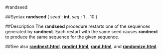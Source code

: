 
#randseed

##Syntax
**randseed** ( *seed* : **int**, *seq* : 1 .. 10 )



##Description
The **randseed** procedure restarts one of the sequences generated by **randnext**. Each restart with the same seed causes **randnext** to produce the same sequence for the given sequence.



##See also
**[randnext.html](randnext)**, **[randint.html](randint)**, **[rand.html](rand)**, and **[randomize.html](randomize)**.


